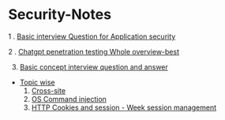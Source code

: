 # Security-Notes

1 . [Basic interview Question for Application security](https://github.com/jayeshshimpi110920/Security-Notes/blob/main/Basics-of-interview%20Question.md)

2 . [Chatgpt penetration testing Whole overview-best](https://github.com/jayeshshimpi110920/Security-Notes/blob/main/ChatGPT%20-%20Web%20App%20Pen%20Test%20Checklist.pdf)

3.  [Basic concept interview question and answer](https://github.com/jayeshshimpi110920/Security-Notes/blob/main/Basics-of-interview%20Question.md)



* [Topic wise](https://github.com/jayeshshimpi110920/Security-Notes/tree/main/Topic)
  1) [Cross-site](https://github.com/jayeshshimpi110920/Security-Notes/blob/main/Topic/XSS.md)
  2) [OS Command injection](https://github.com/jayeshshimpi110920/Security-Notes/blob/main/Topic/OS%20Command%20Injection.md)
  3) [HTTP Cookies and session - Week session management](https://github.com/jayeshshimpi110920/Security-Notes/blob/main/Topic/HTTP%20Cookies%20%26%20Sessions.md)

